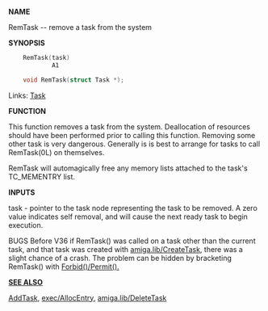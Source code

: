 
**NAME**

RemTask -- remove a task from the system

**SYNOPSIS**

```c
    RemTask(task)
            A1

    void RemTask(struct Task *);

```
Links: [Task](_OOXE) 

**FUNCTION**

This function removes a task from the system.  Deallocation of
resources should have been performed prior to calling this
function.  Removing some other task is very dangerous.  Generally
is is best to arrange for tasks to call RemTask(0L) on themselves.

RemTask will automagically free any memory lists attached to the
task's TC_MEMENTRY list.

**INPUTS**

task - pointer to the task node representing the task to be
removed.  A zero value indicates self removal, and will
cause the next ready task to begin execution.

BUGS
Before V36 if RemTask() was called on a task other than the current
task, and that task was created with [amiga.lib/CreateTask](_OQTA), there was
a slight chance of a crash.  The problem can be hidden by bracketing
RemTask() with <a href="../Includes_and_Autodocs_2._guide/node0369.html">Forbid()/Permit().

**SEE ALSO**

[AddTask](AddTask), [exec/AllocEntry](AllocEntry), [amiga.lib/DeleteTask](_OQUU)
